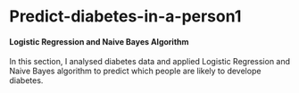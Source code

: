 # Predict-diabetes-in-a-person1
#### Logistic Regression and Naive Bayes Algorithm
In this section, I analysed diabetes data and applied Logistic Regression and Naive Bayes algorithm to predict which people are likely to develope diabetes.
